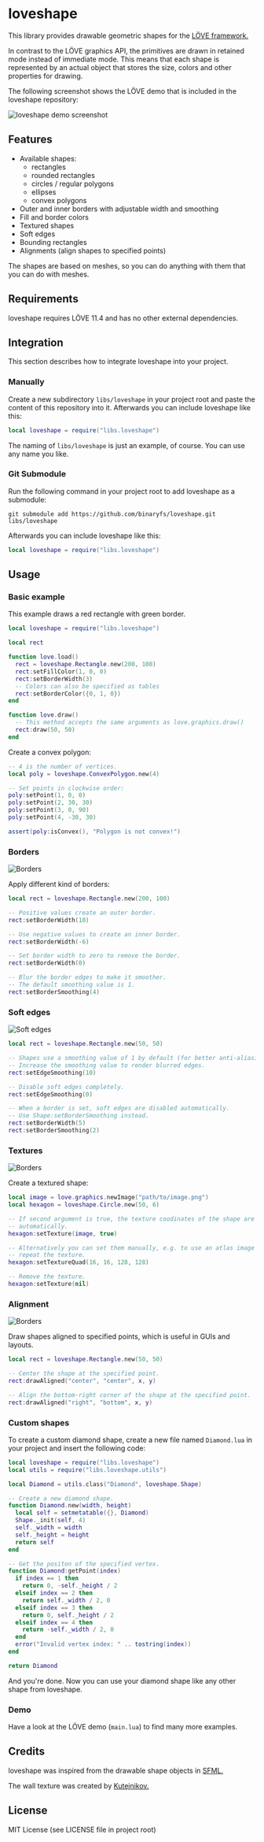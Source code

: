 # loveshape
This library provides drawable geometric shapes for the [LÖVE framework.](https://love2d.org/)

In contrast to the LÖVE graphics API, the primitives are drawn in retained mode instead of immediate mode. This means that each shape is represented by an actual object that stores the size, colors and other properties for drawing.

The following screenshot shows the LÖVE demo that is included in the loveshape repository:

![loveshape demo screenshot](assets/screenshot.png?raw=true)

## Features

- Available shapes:
  - rectangles
  - rounded rectangles
  - circles / regular polygons
  - ellipses
  - convex polygons
- Outer and inner borders with adjustable width and smoothing
- Fill and border colors
- Textured shapes
- Soft edges
- Bounding rectangles
- Alignments (align shapes to specified points)

The shapes are based on meshes, so you can do anything with them that you can do with meshes.

## Requirements

loveshape requires LÖVE 11.4 and has no other external dependencies.

## Integration

This section describes how to integrate loveshape into your project.

### Manually

Create a new subdirectory `libs/loveshape` in your project root and paste the content of this repository into it. Afterwards you can include loveshape like this:

```lua
local loveshape = require("libs.loveshape")
```

The naming of `libs/loveshape` is just an example, of course. You can use any name you like.

### Git Submodule

Run the following command in your project root to add loveshape as a submodule:

```
git submodule add https://github.com/binaryfs/loveshape.git libs/loveshape
```

Afterwards you can include loveshape like this:

```lua
local loveshape = require("libs.loveshape")
```

## Usage

### Basic example

This example draws a red rectangle with green border.

```lua
local loveshape = require("libs.loveshape")

local rect

function love.load()
  rect = loveshape.Rectangle.new(200, 100)
  rect:setFillColor(1, 0, 0)
  rect:setBorderWidth(3)
  -- Colors can also be specified as tables
  rect:setBorderColor({0, 1, 0})
end

function love.draw()
  -- This method accepts the same arguments as love.graphics.draw()
  rect:draw(50, 50)
end
```

Create a convex polygon:

```lua
-- 4 is the number of vertices.
local poly = loveshape.ConvexPolygon.new(4)

-- Set points in clockwise order:
poly:setPoint(1, 0, 0)
poly:setPoint(2, 30, 30)
poly:setPoint(3, 0, 90)
poly:setPoint(4, -30, 30)

assert(poly:isConvex(), "Polygon is not convex!")
```

### Borders

![Borders](assets/borders.png?raw=true)

Apply different kind of borders:

```lua
local rect = loveshape.Rectangle.new(200, 100)

-- Positive values create an outer border.
rect:setBorderWidth(10)

-- Use negative values to create an inner border.
rect:setBorderWidth(-6)

-- Set border width to zero to remove the border.
rect:setBorderWidth(0)

-- Blur the border edges to make it smoother.
-- The default smoothing value is 1.
rect:setBorderSmoothing(4)
```

### Soft edges

![Soft edges](assets/soft-edges.png?raw=true)

```lua
local rect = loveshape.Rectangle.new(50, 50)

-- Shapes use a smoothing value of 1 by default (for better anti-aliasing).
-- Increase the smoothing value to render blurred edges.
rect:setEdgeSmoothing(10)

-- Disable soft edges completely.
rect:setEdgeSmoothing(0)

-- When a border is set, soft edges are disabled automatically.
-- Use Shape:setBorderSmoothing instead.
rect:setBorderWidth(5)
rect:setBorderSmoothing(2)
```

### Textures

![Borders](assets/textured-hexagon.png?raw=true)

Create a textured shape:

```lua
local image = love.graphics.newImage("path/to/image.png")
local hexagon = loveshape.Circle.new(50, 6)

-- If second argument is true, the texture coodinates of the shape are set
-- automatically.
hexagon:setTexture(image, true)

-- Alternatively you can set them manually, e.g. to use an atlas image or to
-- repeat the texture.
hexagon:setTextureQuad(16, 16, 128, 128)

-- Remove the texture.
hexagon:setTexture(nil)
```

### Alignment

![Borders](assets/alignment.png?raw=true)

Draw shapes aligned to specified points, which is useful in GUIs and layouts.

```lua
local rect = loveshape.Rectangle.new(50, 50)

-- Center the shape at the specified point.
rect:drawAligned("center", "center", x, y)

-- Align the bottom-right corner of the shape at the specified point.
rect:drawAligned("right", "bottom", x, y)
```

### Custom shapes

To create a custom diamond shape, create a new file named `Diamond.lua` in your project and insert the following code:

```lua
local loveshape = require("libs.loveshape")
local utils = require("libs.loveshape.utils")

local Diamond = utils.class("Diamond", loveshape.Shape)

-- Create a new diamond shape.
function Diamond.new(width, height)
  local self = setmetatable({}, Diamond)
  Shape._init(self, 4)
  self._width = width
  self._height = height
  return self
end

-- Get the positon of the specified vertex.
function Diamond:getPoint(index)
  if index == 1 then
    return 0, -self._height / 2
  elseif index == 2 then
    return self._width / 2, 0
  elseif index == 3 then
    return 0, self._height / 2
  elseif index == 4 then
    return -self._width / 2, 0
  end
  error("Invalid vertex index: " .. tostring(index))
end

return Diamond
```

And you're done. Now you can use your diamond shape like any other shape from loveshape.

### Demo

Have a look at the LÖVE demo (`main.lua`) to find many more examples.

## Credits

loveshape was inspired from the drawable shape objects in [SFML.](https://www.sfml-dev.org/)

The wall texture was created by [Kutejnikov.](https://opengameart.org/content/wall-texture-wallpng)

## License

MIT License (see LICENSE file in project root)